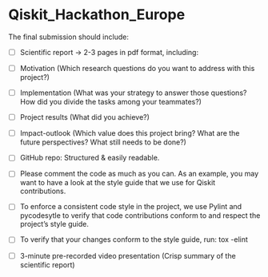# Qiskit_Hackathon_Europe

The final submission should include:

- [ ] Scientific report -> 2-3 pages in pdf format, including:
 - [ ]  Motivation (Which research questions do you want to address with this project?)
 - [ ]  Implementation (What was your strategy to answer those questions? How did you divide the tasks among your teammates?)
 - [ ]  Project results (What did you achieve?)
 - [ ]  Impact-outlook (Which value does this project bring? What are the future perspectives? What still needs to be done?)
 - [ ] GitHub repo: Structured & easily readable.

- [ ]  Please comment the code as much as you can. As an example, you may want to have a look at the style guide that we use for Qiskit contributions.
- [ ]  To enforce a consistent code style in the project, we use Pylint and pycodesytle to verify that code contributions conform to and respect the project’s style guide.
- [ ]  To verify that your changes conform to the style guide, run: tox -elint
- [ ] 3-minute pre-recorded video presentation (Crisp summary of the scientific report)
